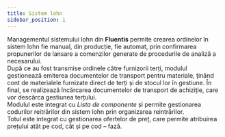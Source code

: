 ```yaml
---
title: Sistem lohn 
sidebar_position: 1
---
```


Managementul sistemului lohn din **Fluentis** permite crearea ordinelor în sistem lohn fie manual, din producție, fie automat, prin confirmarea propunerilor de lansare a comenzilor generate de procedurile de analiză a necesarului.  
După ce au fost transmise ordinele către furnizorii terți, modulul gestionează emiterea documentelor de transport pentru materiale, ținând cont de materialele furnizate direct de terți și de stocul lor în gestiune. În final, se realizează încărcarea documentelor de transport de achiziție, care vor descărca gestiunea terțului.  
Modulul este integrat cu *Lista de componente* și permite gestionarea codurilor reitrărilor din sistem lohn  prin organizarea reintrărilor.  
Totul este integrat cu gestionarea ofertelor de preț, care permite atribuirea prețului atât pe cod, cât și pe cod – fază.
